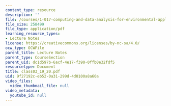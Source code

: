 ```yaml
---
content_type: resource
description: ''
file: /courses/1-017-computing-and-data-analysis-for-environmental-applications-fall-2003/9f27192ceb520a31299d4d0100a8a60a_class03_19_20.pdf
file_size: 258499
file_type: application/pdf
learning_resource_types:
- Lecture Notes
license: https://creativecommons.org/licenses/by-nc-sa/4.0/
ocw_type: OCWFile
parent_title: Lecture Notes
parent_type: CourseSection
parent_uid: dc1d597b-6acf-4e17-f390-0ffb0e32fdf5
resourcetype: Document
title: class03_19_20.pdf
uid: 9f27192c-eb52-0a31-299d-4d0100a8a60a
video_files:
  video_thumbnail_file: null
video_metadata:
  youtube_id: null
---
```

